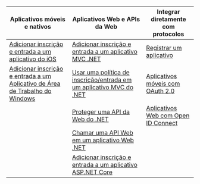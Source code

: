 | Aplicativos móveis e nativos | Aplicativos Web e APIs da Web | Integrar diretamente com protocolos |
| ----------------------- | ------------------------------- | --------------------- |
| [Adicionar inscrição e entrada a um aplicativo do iOS](active-directory-b2c-devquickstarts-ios.md) | [Adicionar inscrição e entrada a um aplicativo MVC .NET](active-directory-b2c-devquickstarts-web-dotnet.md) | [Registrar um aplicativo](active-directory-b2c-app-registration.md) |
| [Adicionar inscrição e entrada a um Aplicativo de Área de Trabalho do Windows](active-directory-b2c-devquickstarts-native-dotnet.md) | [Usar uma política de inscrição/entrada em um aplicativo MVC do .NET](active-directory-b2c-devquickstarts-web-dotnet-susi.md) | [Aplicativos móveis com OAuth 2.0](active-directory-b2c-reference-oauth-code.md) |
| | [Proteger uma API da Web do .NET](active-directory-b2c-devquickstarts-api-dotnet.md) | [Aplicativos Web com Open ID Connect](active-directory-b2c-reference-oidc.md) |
| | [Chamar uma API Web em um aplicativo Web .NET](active-directory-b2c-devquickstarts-web-api-dotnet.md) | |
| | [Adicionar inscrição e entrada a um aplicativo ASP.NET Core](https://github.com/azure-samples/active-directory-dotnet-webapp-openidconnect-aspnetcore-b2c) | |

<!---HONumber=AcomDC_0727_2016-->